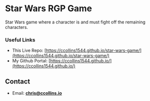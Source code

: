 # Star Wars RGP Game 

Star Wars game where a character is and must fight off the remaining characters.

### Useful Links
* This Live Repo: [https://ccollins1544.github.io/star-wars-game/](https://ccollins1544.github.io/star-wars-game/)
* My Github Portal: [https://ccollins1544.github.io/](https://ccollins1544.github.io/)

## Contact
* Email: **chris@ccollins.io**
